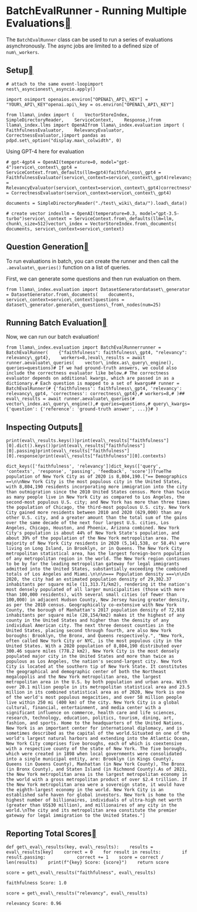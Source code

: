 BatchEvalRunner - Running Multiple Evaluations[](#batchevalrunner-running-multiple-evaluations "Permalink to this heading")
============================================================================================================================

The `BatchEvalRunner` class can be used to run a series of evaluations asynchronously. The async jobs are limited to a defined size of `num\_workers`.

Setup[](#setup "Permalink to this heading")
--------------------------------------------


```
# attach to the same event-loopimport nest\_asyncionest\_asyncio.apply()
```

```
import osimport openaios.environ["OPENAI\_API\_KEY"] = "YOUR\_API\_KEY"openai.api\_key = os.environ["OPENAI\_API\_KEY"]
```

```
from llama\_index import (    VectorStoreIndex,    SimpleDirectoryReader,    ServiceContext,    Response,)from llama\_index.llms import OpenAIfrom llama\_index.evaluation import (    FaithfulnessEvaluator,    RelevancyEvaluator,    CorrectnessEvaluator,)import pandas as pdpd.set\_option("display.max\_colwidth", 0)
```
Using GPT-4 here for evaluation


```
# gpt-4gpt4 = OpenAI(temperature=0, model="gpt-4")service\_context\_gpt4 = ServiceContext.from\_defaults(llm=gpt4)faithfulness\_gpt4 = FaithfulnessEvaluator(service\_context=service\_context\_gpt4)relevancy\_gpt4 = RelevancyEvaluator(service\_context=service\_context\_gpt4)correctness\_gpt4 = CorrectnessEvaluator(service\_context=service\_context\_gpt4)
```

```
documents = SimpleDirectoryReader("./test\_wiki\_data/").load\_data()
```

```
# create vector indexllm = OpenAI(temperature=0.3, model="gpt-3.5-turbo")service\_context = ServiceContext.from\_defaults(llm=llm, chunk\_size=512)vector\_index = VectorStoreIndex.from\_documents(    documents, service\_context=service\_context)
```
Question Generation[](#question-generation "Permalink to this heading")
------------------------------------------------------------------------

To run evaluations in batch, you can create the runner and then call the `.aevaluate\_queries()` function on a list of queries.

First, we can generate some questions and then run evaluation on them.


```
from llama\_index.evaluation import DatasetGeneratordataset\_generator = DatasetGenerator.from\_documents(    documents, service\_context=service\_context)questions = dataset\_generator.generate\_questions\_from\_nodes(num=25)
```
Running Batch Evaluation[](#running-batch-evaluation "Permalink to this heading")
----------------------------------------------------------------------------------

Now, we can run our batch evaluation!


```
from llama\_index.evaluation import BatchEvalRunnerrunner = BatchEvalRunner(    {"faithfulness": faithfulness\_gpt4, "relevancy": relevancy\_gpt4},    workers=8,)eval\_results = await runner.aevaluate\_queries(    vector\_index.as\_query\_engine(), queries=questions)# If we had ground-truth answers, we could also include the correctness evaluator like below.# The correctness evaluator depends on additional kwargs, which are passed in as a dictionary.# Each question is mapped to a set of kwargs## runner = BatchEvalRunner(# {'faithfulness': faithfulness\_gpt4, 'relevancy': relevancy\_gpt4, 'correctness': correctness\_gpt4},# workers=8,# )## eval\_results = await runner.aevaluate\_queries(# vector\_index.as\_query\_engine(),# queries=questions,# query\_kwargs={'question': {'reference': 'ground-truth answer', ...}}# )
```
Inspecting Outputs[](#inspecting-outputs "Permalink to this heading")
----------------------------------------------------------------------


```
print(eval\_results.keys())print(eval\_results["faithfulness"][0].dict().keys())print(eval\_results["faithfulness"][0].passing)print(eval\_results["faithfulness"][0].response)print(eval\_results["faithfulness"][0].contexts)
```

```
dict_keys(['faithfulness', 'relevancy'])dict_keys(['query', 'contexts', 'response', 'passing', 'feedback', 'score'])TrueThe population of New York City as of 2020 is 8,804,190.["== Demographics ==\n\nNew York City is the most populous city in the United States, with 8,804,190 residents incorporating more immigration into the city than outmigration since the 2010 United States census. More than twice as many people live in New York City as compared to Los Angeles, the second-most populous U.S. city; and New York has more than three times the population of Chicago, the third-most populous U.S. city. New York City gained more residents between 2010 and 2020 (629,000) than any other U.S. city, and a greater amount than the total sum of the gains over the same decade of the next four largest U.S. cities, Los Angeles, Chicago, Houston, and Phoenix, Arizona combined. New York City's population is about 44% of New York State's population, and about 39% of the population of the New York metropolitan area. The majority of New York City residents in 2020 (5,141,538, or 58.4%) were living on Long Island, in Brooklyn, or in Queens. The New York City metropolitan statistical area, has the largest foreign-born population of any metropolitan region in the world. The New York region continues to be by far the leading metropolitan gateway for legal immigrants admitted into the United States, substantially exceeding the combined totals of Los Angeles and Miami.\n\n\n=== Population density ===\n\nIn 2020, the city had an estimated population density of 29,302.37 inhabitants per square mile (11,313.71/km2), rendering it the nation's most densely populated of all larger municipalities (those with more than 100,000 residents), with several small cities (of fewer than 100,000) in adjacent Hudson County, New Jersey having greater density, as per the 2010 census. Geographically co-extensive with New York County, the borough of Manhattan's 2017 population density of 72,918 inhabitants per square mile (28,154/km2) makes it the highest of any county in the United States and higher than the density of any individual American city. The next three densest counties in the United States, placing second through fourth, are also New York boroughs: Brooklyn, the Bronx, and Queens respectively.", "New York, often called New York City or NYC, is the most populous city in the United States. With a 2020 population of 8,804,190 distributed over 300.46 square miles (778.2 km2), New York City is the most densely populated major city in the United States and more than twice as populous as Los Angeles, the nation's second-largest city. New York City is located at the southern tip of New York State. It constitutes the geographical and demographic center of both the Northeast megalopolis and the New York metropolitan area, the largest metropolitan area in the U.S. by both population and urban area. With over 20.1 million people in its metropolitan statistical area and 23.5 million in its combined statistical area as of 2020, New York is one of the world's most populous megacities, and over 58 million people live within 250 mi (400 km) of the city. New York City is a global cultural, financial, entertainment, and media center with a significant influence on commerce, health care and life sciences, research, technology, education, politics, tourism, dining, art, fashion, and sports. Home to the headquarters of the United Nations, New York is an important center for international diplomacy, and is sometimes described as the capital of the world.Situated on one of the world's largest natural harbors and extending into the Atlantic Ocean, New York City comprises five boroughs, each of which is coextensive with a respective county of the state of New York. The five boroughs, which were created in 1898 when local governments were consolidated into a single municipal entity, are: Brooklyn (in Kings County), Queens (in Queens County), Manhattan (in New York County), The Bronx (in Bronx County), and Staten Island (in Richmond County).As of 2021, the New York metropolitan area is the largest metropolitan economy in the world with a gross metropolitan product of over $2.4 trillion. If the New York metropolitan area were a sovereign state, it would have the eighth-largest economy in the world. New York City is an established safe haven for global investors. New York is home to the highest number of billionaires, individuals of ultra-high net worth (greater than US$30 million), and millionaires of any city in the world.\nThe city and its metropolitan area constitute the premier gateway for legal immigration to the United States."]
```
Reporting Total Scores[](#reporting-total-scores "Permalink to this heading")
------------------------------------------------------------------------------


```
def get\_eval\_results(key, eval\_results):    results = eval\_results[key]    correct = 0    for result in results:        if result.passing:            correct += 1    score = correct / len(results)    print(f"{key} Score: {score}")    return score
```

```
score = get\_eval\_results("faithfulness", eval\_results)
```

```
faithfulness Score: 1.0
```

```
score = get\_eval\_results("relevancy", eval\_results)
```

```
relevancy Score: 0.96
```
